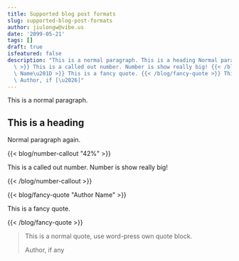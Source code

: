 ```yaml
---
title: Supported blog post formats
slug: supported-blog-post-formats
author: jiulongw@vibe.us
date: '2099-05-21'
tags: []
draft: true
isfeatured: false
description: "This is a normal paragraph. This is a heading Normal paragraph again. {{< blog/number-callout \u201C42%\u201D\
  \ >}} This is a called out number. Number is show really big! {{< /blog/number-callout >}} {{< blog/fancy-quote \u201CAuthor\
  \ Name\u201D >}} This is a fancy quote. {{< /blog/fancy-quote >}} This is a normal quote, use word-press own quote block.\
  \ Author, if [\u2026]"
---
```


This is a normal paragraph.

## This is a heading

Normal paragraph again.

{{< blog/number-callout "42%" >}}

This is a called out number. Number is show really big!

{{< /blog/number-callout >}}

{{< blog/fancy-quote "Author Name" >}}

This is a fancy quote.

{{< /blog/fancy-quote >}}


> This is a normal quote, use word-press own quote block.
> 
> Author, if any
